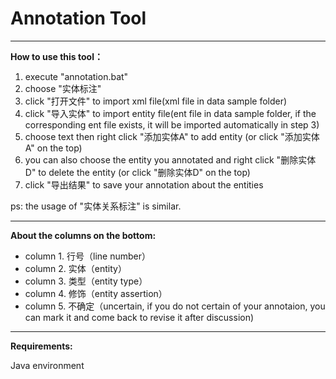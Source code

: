 # Annotation Tool #

---

**How to use this tool：**

1. execute "annotation.bat"
2. choose "实体标注"
3. click "打开文件" to import xml file(xml file in data sample folder)
4. click "导入实体" to import entity file(ent file in data sample folder, if the corresponding ent file exists, it will be imported automatically in step 3)
5. choose text then right click "添加实体A" to add entity (or click "添加实体A" on the top)
6. you can also choose the entity you annotated and right click "删除实体D" to delete the entity (or click "删除实体D" on the top)
7. click "导出结果" to save your annotation about the entities

ps: the usage of "实体关系标注" is similar.

---

**About the columns on the bottom:**

- column 1. 行号（line number）
- column 2. 实体（entity）
- column 3. 类型（entity type）
- column 4. 修饰（entity assertion）
- column 5. 不确定（uncertain, if you do not certain of your annotaion, you can mark it and come back to revise it after discussion) 

---

**Requirements:**

Java environment


